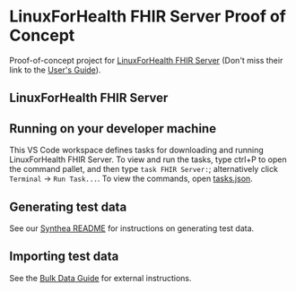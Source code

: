 # LinuxForHealth FHIR Server Proof of Concept

Proof-of-concept project for [LinuxForHealth FHIR Server](https://github.com/LinuxForHealth/FHIR) (Don't miss their link to the [User's Guide](https://linuxforhealth.github.io/FHIR/guides/FHIRServerUsersGuide)).

## LinuxForHealth FHIR Server

## Running on your developer machine

This VS Code workspace defines tasks for downloading and running LinuxForHealth FHIR Server. To view and run the tasks, type ctrl+P to open the command pallet, and then type `task FHIR Server:`; alternatively click `Terminal` -> `Run Task...`. To view the commands, open [tasks.json](.vscode/tasks.json).

## Generating test data

See our [Synthea README](synthea/README.md) for instructions on generating test data.

## Importing test data

See the [Bulk Data Guide](https://linuxforhealth.github.io/FHIR/guides/FHIRBulkOperations) for external instructions.

